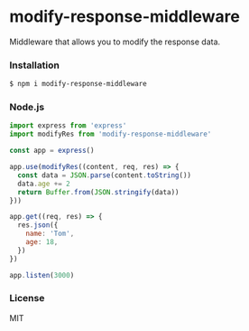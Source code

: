 modify-response-middleware
===

Middleware that allows you to modify the response data.

### Installation
```sh
$ npm i modify-response-middleware
```

### Node.js

```js
import express from 'express'
import modifyRes from 'modify-response-middleware'

const app = express()

app.use(modifyRes((content, req, res) => {
  const data = JSON.parse(content.toString())
  data.age += 2
  return Buffer.from(JSON.stringify(data))
}))

app.get((req, res) => {
  res.json({
    name: 'Tom',
    age: 18,
  })
})

app.listen(3000)
```

### License

MIT
